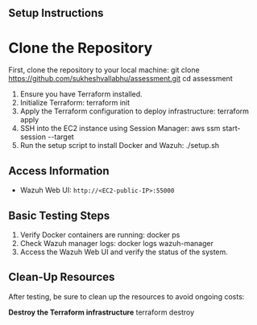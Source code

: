 ## Setup Instructions
# Clone the Repository
First, clone the repository to your local machine:
git clone https://github.com/sukheshvallabhu/assessment.git
cd assessment

1. Ensure you have Terraform installed.
2. Initialize Terraform:
      terraform init
3. Apply the Terraform configuration to deploy infrastructure:
   terraform apply
4. SSH into the EC2 instance using Session Manager:
   aws ssm start-session --target <instance-id>
5. Run the setup script to install Docker and Wazuh:
   ./setup.sh

## Access Information
- Wazuh Web UI: `http://<EC2-public-IP>:55000`

## Basic Testing Steps
1. Verify Docker containers are running:
   docker ps
2. Check Wazuh manager logs:
   docker logs wazuh-manager
3. Access the Wazuh Web UI and verify the status of the system.

 
## Clean-Up Resources

After testing, be sure to clean up the resources to avoid ongoing costs:

**Destroy the Terraform infrastructure**
terraform destroy


